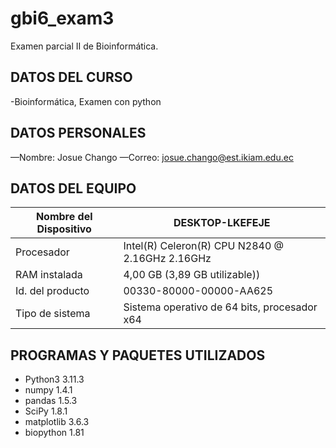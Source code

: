 # gbi6_exam3
Examen parcial II de Bioinformática.

## DATOS DEL CURSO 

-Bioinformática, Examen con python

## DATOS PERSONALES
—Nombre: Josue Chango 
—Correo: josue.chango@est.ikiam.edu.ec

## DATOS DEL EQUIPO

| Nombre del Dispositivo|  DESKTOP-LKEFEJE | 
| --- | ----| 
| Procesador  |  Intel(R) Celeron(R) CPU N2840 @ 2.16GHz 2.16GHz |
| RAM instalada |  4,00 GB (3,89 GB utilizable)) |
Id. del  producto |   00330-80000-00000-AA625 | 
| Tipo de sistema |  Sistema operativo de 64 bits, procesador x64 |


## PROGRAMAS Y PAQUETES UTILIZADOS 
* Python3 3.11.3 
* numpy 1.4.1 
* pandas 1.5.3 
* SciPy 1.8.1 
* matplotlib  3.6.3 
* biopython 1.81 

